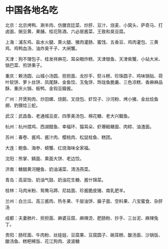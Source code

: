 # 中国各地名吃  
 
北京：北京烤鸭、涮羊肉、仿膳宫廷菜、炒肝、豆汁、烧麦、小窝头、萨奇马、打卤面、豌豆黄、果脯、桂花陈酒、六必居酱菜、王致和臭豆腐。  
  
上海：浦东鸡、盐水火腿、熏火腿、猪肉灌肠、蜜饯、五香豆、鸡肉灌包、三黄鸡、鸡鸭血汤、油炸臭干子、大闸蟹。  
  
天津：狗不理包子、桂发祥麻花、耳朵眼炸糕、天津银鱼、天津紫蟹、小站大米、锅巴菜、煎饼果子。  
  
重庆：赖汤圆、山城小汤圆、担担面、龙抄手、熨斗糕、珍珠圆子、鸡味锅贴、荷叶软饼、萝卜丝饼、凤尾酥、金鱼饺、玉兔饼、玲珑鱼脆羹、三色凉糕、香麻麻品酥、重庆火锅、板鸭、金钩豆瓣酱。  
  
广州：开煲狗肉、炒田螺、烧鹅、叉烧包、虾饺子、沙河粉、烤小猪、金丝烩鱼翅、豹狸烩三蛇。  
  
武汉：武昌鱼、老通城豆皮、四季美汤包、棉花糖、老大兴鲴鱼。  
  
杭州：杭州煨鸡、西湖醋鱼、幸福环、猫耳朵、虾爆鲒鳝面、肉粽、油渣面。  
  
苏州：春卷、酱鸡、酱汁肉、樱桃肉、松鼠桂鱼、糕团。  
  
大连：鲍鱼、海参、螃蟹、红烧海味全家福。  
  
沈阳：熊掌、鳞面、熏面大饼、老边饺。  
  
济南：糖醋黄河鲤鱼、奶油浦菜、清汤燕菜。  
  
青岛：高梁饴、奶油气鼓、奶油花生糖、酱什锦菜。  
  
桂林：马肉米粉、鸳鸯马蹄、尼姑面、珍酱脆皮猪、南乳肥羊。  
  
兰州：白兰瓜、高三酱肉、热冬果、千层油饼、臊子面、空料果、八宝蜜食、杂肝汤  
  
成都：夫妻肺片、担担面、麻婆豆腐、麻辣烫、肥肠粉、抄手、三台泥、麻辣兔丁。  
  
贵阳：肠旺面、牛肉粉、丝娃娃、豆腐果、豆腐圆子、碗耳糕、酸汤面、沙锅饭、酸汤鱼、糕粑稀饭、花江狗肉、波波糖 